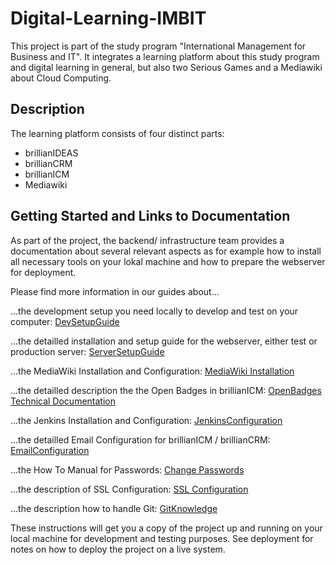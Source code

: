 # Digital-Learning-IMBIT

This project is part of the study program "International Management for Business and IT". It integrates a learning platform about this study program and digital learning in general, but also two Serious Games and a Mediawiki about Cloud Computing.

## Description

The learning platform consists of four distinct parts:
* brillianIDEAS
* brillianCRM
* brillianICM
* Mediawiki


## Getting Started and Links to Documentation

As part of the project, the backend/ infrastructure team provides a documentation about several relevant aspects as for example how to install all necessary tools on your lokal machine and how to prepare the webserver for deployment.

Please find more information in our guides about...

  ...the development setup you need locally to develop and test on your computer: [DevSetupGuide](https://github.com/MariaBiosciences/digital-learning-imbit/tree/master/resources/documentation/DevelopmentSetupGuide.md) 

  ...the detailled installation and setup guide for the webserver, either test or production server: [ServerSetupGuide](https://github.com/MariaBiosciences/digital-learning-imbit/blob/master/resources/documentation/ServerSetUpGuide.md)

  ...the MediaWiki Installation and Configuration: [MediaWiki Installation](https://github.com/MariaBiosciences/digital-learning-imbit/blob/master/resources/documentation/MediaWiki.md)

  ...the detailled description the the Open Badges in brillianICM: [OpenBadges Technical Documentation](https://github.com/MariaBiosciences/digital-learning-imbit/blob/master/resources/documentation/OpenBadges.md)
  
  ...the Jenkins Installation and Configuration: [JenkinsConfiguration](https://github.com/MariaBiosciences/digital-learning-imbit/blob/master/resources/documentation/JenkinsConfig.md)
  
  ...the detailled Email Configuration for brillianICM / brillianCRM: [EmailConfiguration](https://github.com/MariaBiosciences/digital-learning-imbit/blob/master/resources/documentation/EmailConfig.md)
  
  ...the How To Manual for Passwords: [Change Passwords](https://github.com/MariaBiosciences/digital-learning-imbit/blob/master/resources/documentation/ChangePasswords.md)
  
  ...the description of SSL Configuration: [SSL Configuration](https://github.com/MariaBiosciences/digital-learning-imbit/blob/master/resources/documentation/SSL-certificates.md)
  
  ...the description how to handle Git: [GitKnowledge](https://github.com/MariaBiosciences/digital-learning-imbit/blob/master/resources/documentation/GitWissen.md)

These instructions will get you a copy of the project up and running on your local machine for development and testing purposes. See deployment for notes on how to deploy the project on a live system.
